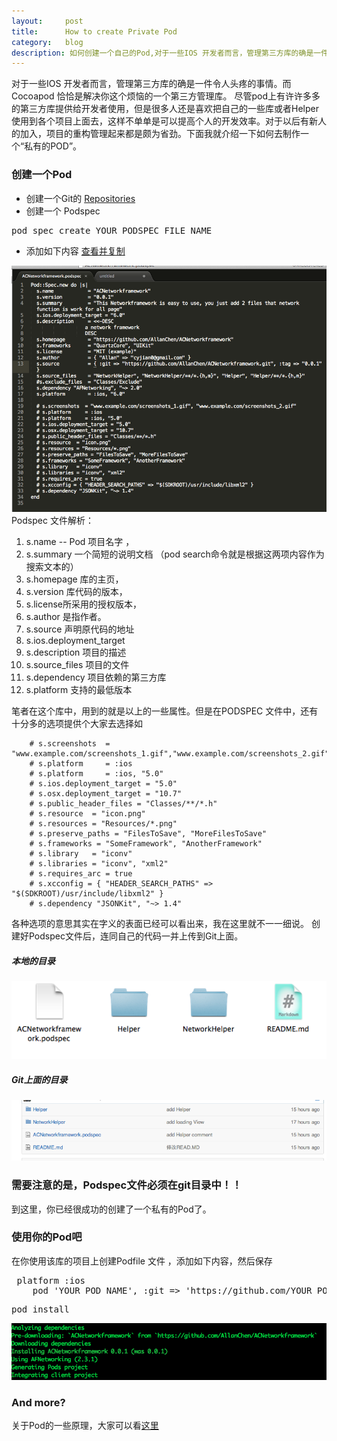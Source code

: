 ```yaml
---
layout:     post
title:      How to create Private Pod
category:   blog
description: 如何创建一个自己的Pod,对于一些IOS 开发者而言，管理第三方库的确是一件令人头疼的事情。而Cocoapod 恰恰是解决你这个烦恼的一个第三方管理库。
---
```


对于一些IOS 开发者而言，管理第三方库的确是一件令人头疼的事情。而Cocoapod 恰恰是解决你这个烦恼的一个第三方管理库。
尽管pod上有许许多多的第三方库提供给开发者使用，但是很多人还是喜欢把自己的一些库或者Helper使用到各个项目上面去，这样不单单是可以提高个人的开发效率。对于以后有新人的加入，项目的重构管理起来都是颇为省劲。下面我就介绍一下如何去制作一个“私有的POD”。

### 创建一个Pod

* 创建一个Git的 [Repositories](https://github.com/new) 
* 创建一个 Podspec 
<pre class="prettyprint">pod spec create YOUR_PODSPEC_FILE_NAME</pre>
* 添加如下内容  [查看并复制](https://github.com/AllanChen/ACNetworkframework/blob/master/ACNetworkframework.podspec)
 
![Podspec File](https://raw.githubusercontent.com/AllanChen/allanchen.github.io/master/images/privatepod/Screen%20Shot%202014-07-08%20at%2010.01.15.png)
Podspec 文件解析：
1. s.name -- Pod 项目名字 ，
2. s.summary 一个简短的说明文档 （pod search命令就是根据这两项内容作为搜索文本的）
3. s.homepage 库的主页，
4. s.version 库代码的版本，
5. s.license所采用的授权版本，
6. s.author 是指作者。
7. s.source 声明原代码的地址
8. s.ios.deployment_target
9. s.description 项目的描述
10. s.source_files 项目的文件
11. s.dependency 项目依赖的第三方库
12. s.platform   支持的最低版本
 
笔者在这个库中，用到的就是以上的一些属性。但是在PODSPEC 文件中，还有十分多的选项提供个大家去选择如

		# s.screenshots  = "www.example.com/screenshots_1.gif","www.example.com/screenshots_2.gif"
		# s.platform     = :ios
		# s.platform     = :ios, "5.0"
		# s.ios.deployment_target = "5.0"
		# s.osx.deployment_target = "10.7"  
		# s.public_header_files = "Classes/**/*.h"
		# s.resource  = "icon.png"
		# s.resources = "Resources/*.png"
		# s.preserve_paths = "FilesToSave", "MoreFilesToSave"
		# s.frameworks = "SomeFramework", "AnotherFramework"
		# s.library   = "iconv"
		# s.libraries = "iconv", "xml2"
		# s.requires_arc = true
		# s.xcconfig = { "HEADER_SEARCH_PATHS" => "$(SDKROOT)/usr/include/libxml2" }
		# s.dependency "JSONKit", "~> 1.4"

各种选项的意思其实在字义的表面已经可以看出来，我在这里就不一一细说。
创建好Podspec文件后，连同自己的代码一并上传到Git上面。

##### 本地的目录
![Local file](https://raw.githubusercontent.com/AllanChen/allanchen.github.io/master/images/privatepod/Screen%20Shot%202014-07-08%20at%209.55.53.png)

##### Git上面的目录
![Git file](https://raw.githubusercontent.com/AllanChen/allanchen.github.io/master/images/privatepod/Screen%20Shot%202014-07-08%20at%209.56.15.png)

### 需要注意的是，Podspec文件必须在git目录中！！
到这里，你已经很成功的创建了一个私有的Pod了。

### 使用你的Pod吧

在你使用该库的项目上创建Podfile 文件 ，添加如下内容，然后保存
<pre class="prettyprint"> platform :ios 
	pod 'YOUR_POD_NAME', :git => 'https://github.com/YOUR_POD_URL
</pre>

<pre class="prettyprint">pod install</pre>
![install Ing](https://raw.githubusercontent.com/AllanChen/allanchen.github.io/master/images/privatepod/Screen%20Shot%202014-07-08%20at%209.54.57.png)

### And more?
关于Pod的一些原理，大家可以看[这里](http://blog.devtang.com/blog/2014/05/25/use-cocoapod-to-manage-ios-lib-dependency/) 